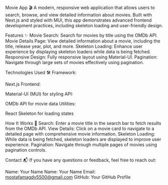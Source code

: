 Movie App 🎬
A modern, responsive web application that allows users to search, browse, and view detailed information about movies. Built with Next.js and styled with MUI, this app demonstrates advanced frontend development practices, including skeleton loading and user-friendly design.

Features ✨
Movie Search: Search for movies by title using the OMDb API.
Movie Details Page: View detailed information about a movie, including the title, release year, plot, and more.
Skeleton Loading: Enhance user experience by displaying skeleton loaders while data is being fetched.
Responsive Design: Fully responsive layout using Material-UI.
Pagination: Navigate through large sets of movies effectively using pagination.

Technologies Used 🛠️
Framework:

Next.js
Frontend:

Material-UI (MUI) for styling
API:

OMDb API for movie data
Utilities:

React Skeleton for loading states


How It Works 🔧
Search: Enter a movie title in the search bar to fetch results from the OMDb API.
View Details: Click on a movie card to navigate to a detailed page with comprehensive movie information.
Skeleton Loading: While data is being fetched, skeleton loaders are displayed to improve user experience.
Pagination: Navigate through multiple pages of movies using pagination controls.


Contact 📬
If you have any questions or feedback, feel free to reach out:

Name: Your Name
Name: Your Name Email: mostafamagdy5500@gmail.com GitHub: Your GitHub Profile

